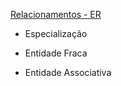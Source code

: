 
[Relacionamentos - ER](./../../1_introducao/relacionamentos.md)

* Especialização

* Entidade Fraca

* Entidade Associativa

